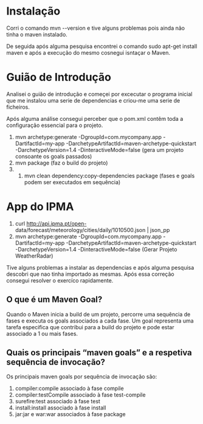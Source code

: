 
# Instalação

Corri o comando mvn --version e tive alguns problemas pois ainda não tinha o maven instalado.

De seguida após alguma pesquisa encontrei o comando sudo apt-get install maven e após a execução do mesmo cosnegui isntaçar o Maven.

  

# Guião de Introdução

Analisei o guião de introdução e começei por excecutar o programa inicial que me instalou uma serie de dependencias e criou-me uma serie de ficheiros.

Após alguma análise consegui perceber que o pom.xml contêm toda a configuração essencial para o projeto.


 1. mvn archetype:generate -DgroupId=com.mycompany.app -DartifactId=my-app -DarchetypeArtifactId=maven-archetype-quickstart -DarchetypeVersion=1.4  -DinteractiveMode=false (gera um projeto consoante os goals passados)
 2. mvn package (faz o build do projeto)
 3. 1.  mvn clean dependency:copy-dependencies package (fases e goals podem ser executados em sequência)

# App do IPMA

 1. curl http://api.ipma.pt/open-
data/forecast/meteorology/cities/daily/1010500.json | json_pp
 2. mvn archetype:generate -DgroupId=com.mycompany.app -DartifactId=my-app -DarchetypeArtifactId=maven-archetype-quickstart -DarchetypeVersion=1.4  -DinteractiveMode=false (Gerar Projeto WeatherRadar)

Tive alguns problemas a instalar as dependencias e após alguma pesquisa descobri que nao tinha importado as mesmas.
Após essa correção consegui resolver o exercíco rapidamente.

## O que é um Maven Goal?
Quando o Maven inicia a build de um projeto, percorre uma sequência de fases e executa os goals associados a cada fase. Um goal representa uma tarefa especifica que contribui para a build do projeto e pode estar associado a 1 ou mais fases.

## Quais os principais “maven goals” e a respetiva sequência de invocação?

Os principais maven goals por sequência de invocação são:

 1. compiler:compile associado à fase compile
 2. compiler:testCompile associado à fase test-compile
 3. surefire:test associado à fase test 
 4. install:install associado à fase install
 5. jar:jar e war:war associados à fase package


